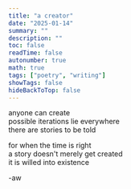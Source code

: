 ```yaml
---
title: "a creator"
date: "2025-01-14"
summary: ""
description: ""
toc: false
readTime: false
autonumber: true
math: true
tags: ["poetry", "writing"]
showTags: false
hideBackToTop: false
---
```


anyone can create  
possible iterations lie everywhere  
there are stories to be told  
  
for when the time is right  
a story doesn't merely get created  
it is willed into existence  
  
-aw